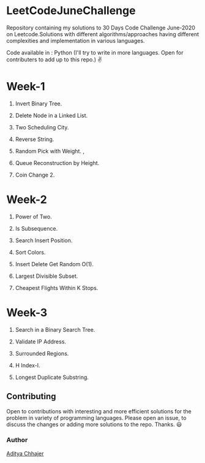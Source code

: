 # LeetCodeJuneChallenge
Repository containing my solutions to 30 Days Code Challenge June-2020 on Leetcode.Solutions with different algorithms/approaches having different complexities and implementation in various languages.

Code available in : Python (I'll try to write in more languages. Open for contributers to add up to this repo.) ✌️

<h1>Week-1</h1>

1. Invert Binary Tree.<p>
2. Delete Node in a Linked List.<p>
3. Two Scheduling City. <p>
4. Reverse String. <p>
5. Random Pick with Weight. ,<p>
6. Queue Reconstruction by Height. <p>
7. Coin Change 2. <p>
  
<h1>Week-2</h1>
  
1. Power of Two.<p>
2. Is Subsequence. <p>
3. Search Insert Position. <p>
4. Sort Colors. <p>
5. Insert Delete Get Random O(1).<p>
6. Largest Divisible Subset. <p>
7. Cheapest Flights Within K Stops. <p>
  
<h1>Week-3</h1>

1. Search in a Binary Search Tree. <p>
2. Validate IP Address. <p>
3. Surrounded Regions. <p>
4. H Index-I. <p>
5. Longest Duplicate Substring. <p>
  
  
<h2>Contributing</h2>

Open to contributions with interesting and more efficient solutions for the problem in variety of programming languages. Please open an issue, to discuss the changes or adding more solutions to the repo. Thanks. 😃

<h3>Author</h3>

[Aditya Chhajer](https://github.com/adityachhajer)
